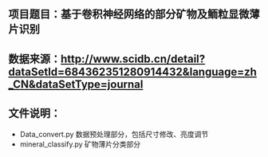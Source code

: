 ## 项目题目：基于卷积神经网络的部分矿物及鲕粒显微薄片识别

## 数据来源：http://www.scidb.cn/detail?dataSetId=684362351280914432&language=zh_CN&dataSetType=journal

## 文件说明：

+ Data_convert.py 数据预处理部分，包括尺寸修改、亮度调节
+ mineral_classify.py 矿物薄片分类部分


